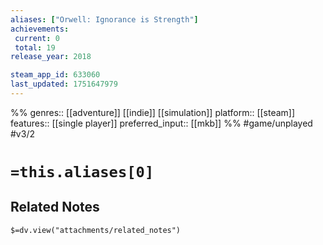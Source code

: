 ```yaml
---
aliases: ["Orwell: Ignorance is Strength"]
achievements:
 current: 0
 total: 19
release_year: 2018

steam_app_id: 633060
last_updated: 1751647979
---
```

%%
genres:: [[adventure]] [[indie]] [[simulation]]
platform:: [[steam]]
features:: [[single player]]
preferred_input:: [[mkb]]
%%
#game/unplayed
#v3/2

# `=this.aliases[0]`
## Related Notes
`$=dv.view("attachments/related_notes")`